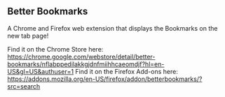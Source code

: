 ## Better Bookmarks

A Chrome and Firefox web extension that displays the Bookmarks on the new tab page!


Find it on the Chrome Store here: https://chrome.google.com/webstore/detail/better-bookmarks/nflabppedilakkgjdnfmiihhcaeomdjf?hl=en-US&gl=US&authuser=1
Find it on the Firefox Add-ons here: https://addons.mozilla.org/en-US/firefox/addon/betterbookmarks/?src=search
